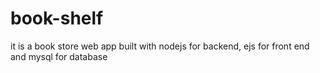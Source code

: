 # book-shelf
it is a book store web app built with nodejs for backend, ejs for front end and mysql for database
